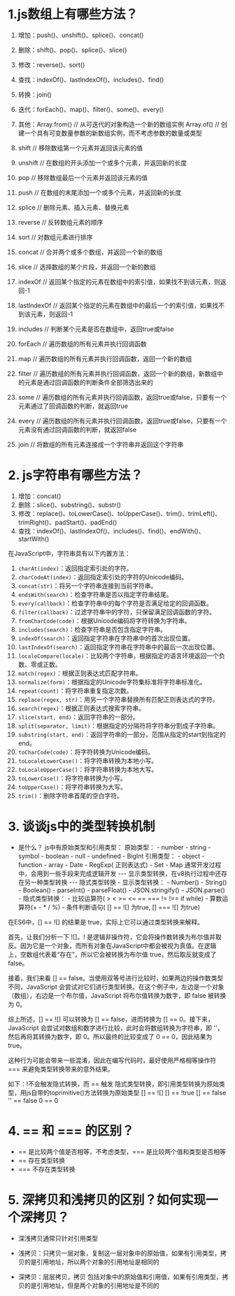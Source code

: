 # 1.js数组上有哪些方法？
1. 增加：push()、unshift()、splice()、concat()
2. 删除：shift()、pop()、splice()、slice()
3. 修改：reverse()、sort()
4. 查找：indexOf()、lastIndexOf()、includes()、find()
5. 转换：join()
6. 迭代：forEach()、map()、filter()、some()、every()
7. 其他：Array.from() // 从可迭代的对象构造一个新的数组实例
        Array.of() // 创建一个具有可变数量参数的新数组实例，而不考虑参数的数量或类型

1. shift // 移除数组第一个元素并返回该元素的值
2. unshift // 在数组的开头添加一个或多个元素，并返回新的长度
3. pop // 移除数组最后一个元素并返回该元素的值
4. push // 在数组的末尾添加一个或多个元素，并返回新的长度
5. splice // 删除元素、插入元素、替换元素
6. reverse // 反转数组元素的顺序
7. sort // 对数组元素进行排序
8. concat // 合并两个或多个数组，并返回一个新的数组
9. slice // 选择数组的某个片段，并返回一个新的数组
10. indexOf // 返回某个指定的元素在数组中的索引值，如果找不到该元素，则返回-1
11. lastIndexOf // 返回某个指定的元素在数组中的最后一个的索引值，如果找不到该元素，则返回-1
12. includes // 判断某个元素是否在数组中，返回true或false
13. forEach // 遍历数组的所有元素并执行回调函数
14. map // 遍历数组的所有元素并执行回调函数，返回一个新的数组
15. filter // 遍历数组的所有元素并执行回调函数，返回一个新的数组，新数组中的元素是通过回调函数的判断条件全部筛选出来的
16. some // 遍历数组的所有元素并执行回调函数，返回true或false，只要有一个元素通过了回调函数的判断，就返回true
17. every // 遍历数组的所有元素并执行回调函数，返回true或false，只要有一个元素没有通过回调函数的判断，就返回false
18. join // 将数组的所有元素连接成一个字符串并返回这个字符串

# 2. js字符串有哪些方法？
1. 增加：concat()
2. 删除：slice()、substring()、substr()
3. 修改：replace()、toLowerCase()、toUpperCase()、trim()、trimLeft()、trimRight()、padStart()、padEnd()
4. 查找：indexOf()、lastIndexOf()、includes()、find()、endWith()、startWith()

在JavaScript中，字符串具有以下内置方法：

1. `charAt(index)`：返回指定索引处的字符。
2. `charCodeAt(index)`：返回指定索引处的字符的Unicode编码。
3. `concat(str)`：将另一个字符串连接到当前字符串。
4. `endsWith(search)`：检查字符串是否以指定字符串结尾。
5. `every(callback)`：检查字符串中的每个字符是否满足给定的回调函数。
6. `filter(callback)`：过滤字符串中的字符，只保留满足回调函数的字符。
7. `fromCharCode(code)`：根据Unicode编码将字符转换为字符串。
8. `includes(search)`：检查字符串是否包含指定字符串。
9. `indexOf(search)`：返回指定字符串在字符串中的首次出现位置。
10. `lastIndexOf(search)`：返回指定字符串在字符串中的最后一次出现位置。
11. `localeCompare(locale)`：比较两个字符串，根据指定的语言环境返回一个负数、零或正数。
12. `match(regex)`：根据正则表达式匹配字符串。
13. `normalize(form)`：根据指定的Unicode字符集标准将字符串标准化。
14. `repeat(count)`：将字符串重复指定次数。
15. `replace(regex, str)`：用另一个字符串替换所有匹配正则表达式的字符。
16. `search(regex)`：根据正则表达式搜索字符串。
17. `slice(start, end)`：返回字符串的一部分。
18. `split(separator, limit)`：根据指定的分隔符将字符串分割成子字符串。
19. `substring(start, end)`：返回字符串的一部分，范围从指定的start到指定的end。
20. `toCharCode(code)`：将字符转换为Unicode编码。
21. `toLocaleLowerCase()`：将字符串转换为本地小写。
22. `toLocaleUpperCase()`：将字符串转换为本地大写。
23. `toLowerCase()`：将字符串转换为小写。
24. `toUpperCase()`：将字符串转换为大写。
25. `trim()`：删除字符串首尾的空白字符。

# 3. 谈谈js中的类型转换机制
- 是什么？
    js中有原始类型和引用类型：
    原始类型：
        - number    - string    - symbol    - boolean   - null  - undefined - BigInt
    引用类型：
        - object    - function  - array     - Date      - RegExp( 正则表达式)   - Set    - Map
    通常开发过程中，会用到一些手段来完成逻辑开发 --- 显示类型转换，在v8执行过程中还存在另一种类型转换 --- 隐式类型转换
        - 显示类型转换：
            - Number() - String() - Boolean() - parseInt() - parseFloat() - JSON.stringify() - JSON.parse()
        - 隐式类型转换：
            - 比较运算符( > < >= <= == === != !== if while)
            - 算数运算符(+ - * / %)
            - 条件判断语句( [] == ![] 为true, [] === ![] 为true)

在ES6中，[] == ![] 的结果是 true，实际上它可以通过类型转换来解释。

首先，让我们分析一下 ![]。! 是逻辑非操作符，它会将操作数转换为布尔值并取反。因为它是一个对象，而所有对象在JavaScript中都会被视为真值。在逻辑上，空数组代表着“存在”，所以它会被转换为布尔值 true，然后取反就变成了 false。

接着，我们来看 [] == false。当使用双等号进行比较时，如果两边的操作数类型不同，JavaScript 会尝试对它们进行类型转换。在这个例子中，左边是一个对象（数组），右边是一个布尔值，JavaScript 将布尔值转换为数字，即 false 被转换为 0。

综上所述，[] == ![] 可以转换为 [] == false，进而转换为 [] == 0。接下来，JavaScript 会尝试对数组和数字进行比较，此时会将数组转换为字符串，即 ''，然后再将其转换为数字，即 0。所以最终的比较变成了 0 == 0，因此结果为 true。

这种行为可能会带来一些混淆，因此在编写代码时，最好使用严格相等操作符 === 来避免类型转换带来的意外结果。

如下：!不会触发隐式转换，而 == 触发 隐式类型转换，即引用类型转换为原始类型，用js自带的toprimitive()方法转换为原始类型
[] == ![]
[] == !true
[] == false
'' == false
0 == 0

# 4. == 和 === 的区别？
- == 是比较两个值是否相等，不考虑类型，=== 是比较两个值和类型是否相等
- == 存在类型转换
- === 不存在类型转换

# 5. 深拷贝和浅拷贝的区别？如何实现一个深拷贝？
- 深浅拷贝通常只针对引用类型

- 浅拷贝：只拷贝一层对象，复制这一层对象中的原始值，如果有引用类型，拷贝的是引用地址，所以两个对象的引用地址是相同的
- 深拷贝：层层拷贝，拷贝 包括对象中的原始值和引用值，如果有引用类型，拷贝的是引用地址，但是两个对象的引用地址是不同的

